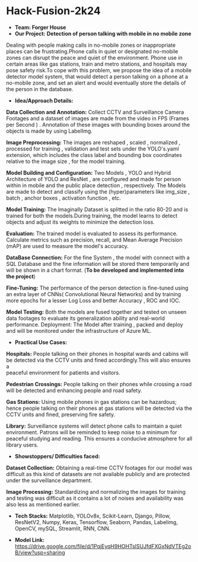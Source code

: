 # Hack-Fusion-2k24
- **Team: Forger House**
- **Our Project:** 
**Detection of person talking with mobile in no mobile zone**

Dealing with people making calls in no-mobile zones or inappropriate places can be frustrating.Phone calls in quiet or designated no-mobile zones can disrupt the peace and quiet of the environment. Phone use in certain areas like gas stations, train and metro stations, and hospitals may pose safety risk.To cope with this problem, we propose the idea of a mobile detector model system, that would detect a person talking on a phone at a no-mobile zone, and set an alert and would eventually store the details of the person in the database.

- **Idea/Approach Details:**

**Data Collection and Annotation:** Collect CCTV and Surveillance Camera Footages and a  dataset of images are made from the video in FPS (Frames per Second ) . Annotation of these images with bounding boxes around the objects is made by using LabelImg.

**Image Preprocessing:** The images are reshaped , scaled , normalized , processed for training , validation and test sets under the YOLO's.yaml extension, which includes the class label and bounding box coordinates relative to the image size , for the model training.

**Model Building and Configuration:** Two Models , YOLO and Hybrid Architecture of YOLO and ResNet , are configured and made for person within in mobile and the public place detection , respectively. The Models are made to detect and classify using the (hyper)parameters like img_size , batch , anchor boxes , activation function , etc. 

**Model Training:** The Imaginally Dataset is splitted in the ratio 80-20 and is trained for both the models.During training, the model learns to detect objects and adjust its weights to minimize the detection loss.

**Evaluation:**  The trained model is evaluated to assess its performance. Calculate metrics such as precision, recall, and Mean Average Precision (mAP) are used to  measure the model's accuracy.

**DataBase Connection:** For the fine System , the model with connect with a SQL Database and the fine information will be stored there temporarily and will be shown in a chart format. (**To be developed and implemented into the project**)

**Fine-Tuning:** The performance of the person detection is fine-tuned using an extra layer of CNNs( Convolutional Neural Networks) and by training more epochs for a lesser Log Loss and better Accuracy , ROC  and IOC.

**Model Testing:** Both the models are fused together and tested on unseen data footages to evaluate its generalization ability and real-world performance.
Deployment: The Model after training , packed and deploy and will be monitored under the infrastructure of Azure ML.

- **Practical Use Cases:**

**Hospitals:** People talking on their phones in hospital wards and cabins will be detected via the CCTV units and fined accordingly.This will also ensures a       
  peaceful environment for patients and visitors.

**Pedestrian Crossings:** People talking on their phones while crossing a road will be detected and enhancing people and road safety.

**Gas Stations:** Using mobile phones in gas stations can be hazardous; hence people talking on their phones at gas stations will be detected via the CCTV units 
  and fined, preserving fire safety.

**Library:**  Surveillance systems will detect phone calls to maintain a quiet environment. Patrons will be reminded to keep noise to a minimum for peaceful 
  studying and reading. This ensures a conducive atmosphere for all library users.

- **Showstoppers/ Difficulties faced:**

**Dataset Collection:** Obtaining a real-time CCTV footages for our model was difficult as this kind of datasets are not available publicly and are protected under the surveillance department. 

**Image Processing:** Standardizing and normalizing the images for training and testing was difficult as it contains a lot of noises and availability was also less as mentioned earlier.

- **Tech Stacks:**
  Matplotlib, YOLOv8x, Scikit-Learn, Django, Pillow, ResNetV2, Numpy, Keras, Tensorflow, Seaborn, Pandas, Labelimg, OpenCV, mySQL, Streamlit, RNN, CNN.














- **Model Link:**
 https://drive.google.com/file/d/1PqjEyqH9HOHTslSUJfdFXGxNdVTEg2oB/view?usp=sharing
 
